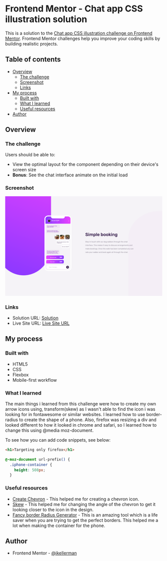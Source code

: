 # Frontend Mentor - Chat app CSS illustration solution

This is a solution to the [Chat app CSS illustration challenge on Frontend Mentor](https://www.frontendmentor.io/challenges/chat-app-css-illustration-O5auMkFqY). Frontend Mentor challenges help you improve your coding skills by building realistic projects.

## Table of contents

- [Overview](#overview)
  - [The challenge](#the-challenge)
  - [Screenshot](#screenshot)
  - [Links](#links)
- [My process](#my-process)
  - [Built with](#built-with)
  - [What I learned](#what-i-learned)
  - [Useful resources](#useful-resources)
- [Author](#author)

## Overview

### The challenge

Users should be able to:

- View the optimal layout for the component depending on their device's screen size
- **Bonus**: See the chat interface animate on the initial load

### Screenshot

![Screenshot](images/screenshot.png)

### Links

- Solution URL: [Solution](https://github.com/jkellerman/chat-app-css-illustration-master)
- Live Site URL: [Live Site URL](https://jkellerman.github.io/chat-app-css-illustration-master/)

## My process

### Built with

- HTML5
- CSS
- Flexbox
- Mobile-first workflow

### What I learned

The main things i learned from this challenge were how to create my own arrow icons using, transform(skew) as I wasn't able to find the icon i was looking for in fontawesome or similar websites. I learned how to use border-radius to create the shape of a phone. Also, firefox was resizing a div and looked different to how it looked in chrome and safari, so I learned how to change this using @media moz-document.

To see how you can add code snippets, see below:

```html
<h1>Targeting only firefox</h1>
```

```css
@-moz-document url-prefix() {
  .iphone-container {
    height: 508px;
  }
```

### Useful resources

- [Create Chevron](https://codepen.io/stepher/pen/yLOaEOP) - This helped me for creating a chevron icon.
- [Skew](<https://developer.mozilla.org/en-US/docs/Web/CSS/transform-function/skew()>) - This helped me for changing the angle of the chevron to get it looking closer to the icon in the design.
- [Fancy border Radius Generator](https://9elements.github.io/fancy-border-radius/) - This is an amazing tool which is a life saver when you are trying to get the perfect borders. This helped me a lot when making the container for the phone.

## Author

- Frontend Mentor - [@jkellerman](https://www.frontendmentor.io/profile/yourusername)
